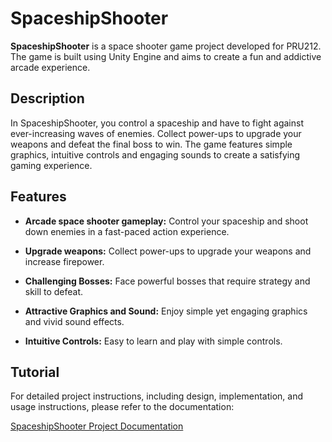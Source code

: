 # SpaceshipShooter

**SpaceshipShooter** is a space shooter game project developed for PRU212. The game is built using Unity Engine and aims to create a fun and addictive arcade experience.

## Description

In SpaceshipShooter, you control a spaceship and have to fight against ever-increasing waves of enemies. Collect power-ups to upgrade your weapons and defeat the final boss to win. The game features simple graphics, intuitive controls and engaging sounds to create a satisfying gaming experience.

## Features

* **Arcade space shooter gameplay:** Control your spaceship and shoot down enemies in a fast-paced action experience.

* **Upgrade weapons:** Collect power-ups to upgrade your weapons and increase firepower.
* **Challenging Bosses:** Face powerful bosses that require strategy and skill to defeat.

* **Attractive Graphics and Sound:** Enjoy simple yet engaging graphics and vivid sound effects.

* **Intuitive Controls:** Easy to learn and play with simple controls.

## Tutorial

For detailed project instructions, including design, implementation, and usage instructions, please refer to the documentation:

[SpaceshipShooter Project Documentation](https://docs.google.com/document/d/1DwPKCZcZmoEdUPCU29y-vfzB9te1g_euMcjUwaJIDlI/edit?tab=t.0)
